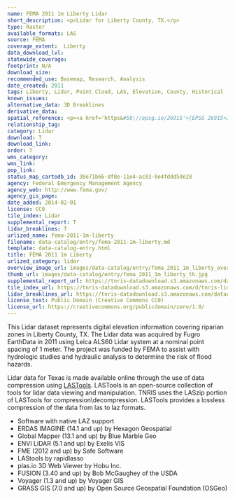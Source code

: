 ```yaml
---
name: FEMA 2011 1m Liberty Lidar
short_description: <p>Lidar for Liberty County, TX.</p>
type: Raster
available_formats: LAS
source: FEMA
coverage_extent:  Liberty
data_download_lvl:
statewide_coverage:
footprint: N/A
download_size:
recommended_use: Basemap, Research, Analysis
date_created: 2011
tags: Liberty, Lidar, Point Cloud, LAS, Elevation, County, Historical
known_issues:
alternative_data: 3D Breaklines
derivative_data:
spatial_reference: <p><a href='https&#58;//epsg.io/26915'>[EPSG 26915</a></p>
relationship_tag:
category: Lidar
download: T
download_link:
order: T
wms_category:
wms_link:
pop_link:
status_map_cartodb_id: 38e71b66-df8e-11e4-ac83-0e4fddd5de28
agency: Federal Emergency Management Agency
agency_web: http://www.fema.gov/
agency_gis_page:
date_added: 2014-02-01
license: CC0
tile_index: Lidar
supplemental_report: T
lidar_breaklines: T
urlized_name: fema-2011-1m-liberty
filename: data-catalog/entry/fema-2011-1m-liberty.md
template: data-catalog-entry.html
title: FEMA 2011 1m Liberty
urlized_category: lidar
overview_image_url: images/data-catalog/entry/fema_2011_1m_liberty_overview.jpg
thumb_url: images/data-catalog/entry/fema_2011_1m_liberty_th.jpg
supplemental_report_url: https://tnris-datadownload.s3.amazonaws.com/datacatalog/supplemental_reports/fema_2011_1m_liberty_supplementalreports.zip
tile_index_url: https://tnris-datadownload.s3.amazonaws.com/d/tnris-lidar/state/tx/tnris-lidar_tx.zip
lidar_breaklines_url: https://tnris-datadownload.s3.amazonaws.com/datacatalog/lidar_breaklines/fema_2011_1m_liberty_breaklines.zip
license_text: Public Domain (Creative Commons CC0)
license_url: https://creativecommons.org/publicdomain/zero/1.0/
---
```


This Lidar dataset represents digital elevation information covering riparian zones in Liberty County, TX. The Lidar data was acquired by Fugro EarthData in 2011 using Leica ALS60 Lidar system at a nominal point spacing of 1 meter. The project was funded by FEMA to assist with hydrologic studies and hydraulic analysis to determine the risk of flood hazards.

Lidar data for Texas is made available online through the use of data compression using [LASTools](https://rapidlasso.com/lastools/). LASTools is an open-source collection of tools for lidar data viewing and manipulation. TNRIS uses the LASzip portion of LASTools for compression\decompression. LASTools provides a lossless compression of the data from las to laz formats.

- Software with native LAZ support
- ERDAS IMAGINE (14.1 and up) by Hexagon Geospatial
- Global Mapper (13.1 and up) by Blue Marble Geo
- ENVI LiDAR (5.1 and up) by Exelis VIS
- FME (2012 and up) by Safe Software
- LAStools by rapidlasso
- plas.io 3D Web Viewer by Hobu Inc.
- FUSION (3.40 and up) by Bob McGaughey of the USDA
- Voyager (1.3 and up) by Voyager GIS
- GRASS GIS (7.0 and up) by Open Source Geospatial Foundation (OSGeo)
